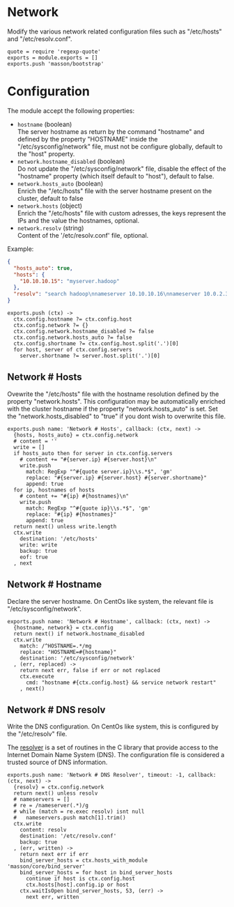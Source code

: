 
# Network

Modify the various network related configuration files such as
"/etc/hosts" and "/etc/resolv.conf".

    quote = require 'regexp-quote'
    exports = module.exports = []
    exports.push 'masson/bootstrap'

# Configuration

The module accept the following properties:

*   `hostname` (boolean)   
    The server hostname as return by the command "hostname" and defined by the 
    property "HOSTNAME" inside the "/etc/sysconfig/network" file, must not be 
    configure globally, default to the "host" property.   
*   `network.hostname_disabled` (boolean)   
    Do not update the "/etc/sysconfig/network" file, disable the effect of the
    "hostname" property (which itself default to "host"), 
    default to false.   
*   `network.hosts_auto` (boolean)   
    Enrich the "/etc/hosts" file with the server hostname present on 
    the cluster, default to false   
*   `network.hosts` (object)   
    Enrich the "/etc/hosts" file with custom adresses, the keys represent the 
    IPs and the value the hostnames, optional.   
*   `network.resolv` (string)   
    Content of the '/etc/resolv.conf' file, optional.   

Example:

```json
{
  "hosts_auto": true,
  "hosts": {
    "10.10.10.15": "myserver.hadoop"
  },
  "resolv": "search hadoop\nnameserver 10.10.10.16\nnameserver 10.0.2.3"
}
```

    exports.push (ctx) ->
      ctx.config.hostname ?= ctx.config.host
      ctx.config.network ?= {}
      ctx.config.network.hostname_disabled ?= false
      ctx.config.network.hosts_auto ?= false
      ctx.config.shortname ?= ctx.config.host.split('.')[0]
      for host, server of ctx.config.servers
        server.shortname ?= server.host.split('.')[0]

## Network # Hosts

Ovewrite the "/etc/hosts" file with the hostname resolution defined 
by the property "network.hosts". This configuration may be automatically
enriched with the cluster hostname if the property "network.hosts_auto" is
set. Set the "network.hosts_disabled" to "true" if you dont wish to overwrite
this file.

    exports.push name: 'Network # Hosts', callback: (ctx, next) ->
      {hosts, hosts_auto} = ctx.config.network
      # content = ''
      write = []
      if hosts_auto then for server in ctx.config.servers
        # content += "#{server.ip} #{server.host}\n"
        write.push 
          match: RegExp "^#{quote server.ip}\\s.*$", 'gm'
          replace: "#{server.ip} #{server.host} #{server.shortname}"
          append: true
      for ip, hostnames of hosts
        # content += "#{ip} #{hostnames}\n"
        write.push 
          match: RegExp "^#{quote ip}\\s.*$", 'gm'
          replace: "#{ip} #{hostnames}"
          append: true
      return next() unless write.length
      ctx.write
        destination: '/etc/hosts'
        write: write
        backup: true
        eof: true
      , next

## Network # Hostname

Declare the server hostname. On CentOs like system, the 
relevant file is "/etc/sysconfig/network".

    exports.push name: 'Network # Hostname', callback: (ctx, next) ->
      {hostname, network} = ctx.config
      return next() if network.hostname_disabled
      ctx.write
        match: /^HOSTNAME=.*/mg
        replace: "HOSTNAME=#{hostname}"
        destination: '/etc/sysconfig/network'
      , (err, replaced) ->
        return next err, false if err or not replaced 
        ctx.execute
          cmd: "hostname #{ctx.config.host} && service network restart"
        , next()

## Network # DNS resolv

Write the DNS configuration. On CentOs like system, this is configured 
by the "/etc/resolv" file.

The [resolver](http://man7.org/linux/man-pages/man5/resolver.5.html) 
is a set of routines in the C library that provide
access to the Internet Domain Name System (DNS). The
configuration file is considered a trusted source of DNS information.

    exports.push name: 'Network # DNS Resolver', timeout: -1, callback: (ctx, next) ->
      {resolv} = ctx.config.network
      return next() unless resolv
      # nameservers = []
      # re = /nameserver(.*)/g
      # while (match = re.exec resolv) isnt null
      #   nameservers.push match[1].trim()
      ctx.write
        content: resolv
        destination: '/etc/resolv.conf'
        backup: true
      , (err, written) ->
        return next err if err
        bind_server_hosts = ctx.hosts_with_module 'masson/core/bind_server'
        bind_server_hosts = for host in bind_server_hosts
          continue if host is ctx.config.host
          ctx.hosts[host].config.ip or host
        ctx.waitIsOpen bind_server_hosts, 53, (err) ->
          next err, written


